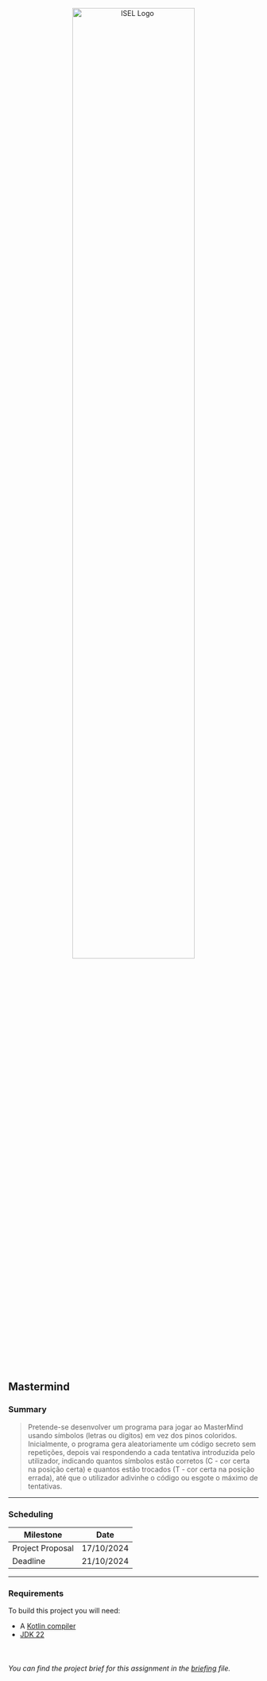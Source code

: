<p align="center">
  <img src="https://www.isel.pt/sites/default/files/001_imagens_isel/Logotipos/logo_ISEL_principal_RGB_PNG.png" alt="ISEL Logo" width="70%">
</p>



## Mastermind

### Summary
> Pretende-se desenvolver um programa para jogar ao MasterMind usando símbolos (letras ou dígitos) em vez dos
pinos coloridos.
Inicialmente, o programa gera aleatoriamente um código secreto sem repetições, depois vai respondendo a cada
tentativa introduzida pelo utilizador, indicando quantos símbolos estão corretos (C - cor certa na posição certa) e
quantos estão trocados (T - cor certa na posição errada), até que o utilizador adivinhe o código ou esgote o
máximo de tentativas.

---

### Scheduling

| Milestone               | Date |
|--------------------------|---------|
| Project Proposal                 |  17/10/2024              
| Deadline       |  21/10/2024          


---

### Requirements
To build this project you will need:
- A [Kotlin compiler](https://kotlinlang.org/docs/command-line.html)
- [JDK 22](https://www.oracle.com/java/technologies/javase/jdk22-archive-downloads.html)

<br>

###### You can find the project brief for this assignment in the [briefing](docs/assignment.pdf) file.

